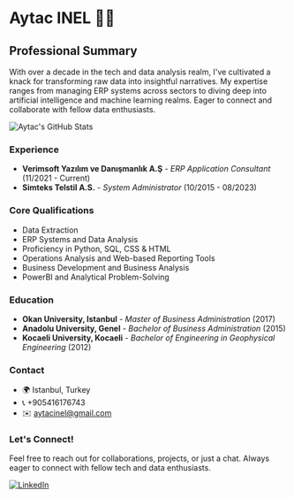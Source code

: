 # Aytac INEL 👨‍💻

## Professional Summary
With over a decade in the tech and data analysis realm, I've cultivated a knack for transforming raw data into insightful narratives. My expertise ranges from managing ERP systems across sectors to diving deep into artificial intelligence and machine learning realms. Eager to connect and collaborate with fellow data enthusiasts.

![Aytac's GitHub Stats](https://github-readme-stats.vercel.app/api?username=aytacinel&show_icons=true)

### Experience
- **Verimsoft Yazılım ve Danışmanlık A.Ş** - *ERP Application Consultant* (11/2021 - Current)
- **Simteks Telstil A.S.** - *System Administrator* (10/2015 - 08/2023)

### Core Qualifications
- Data Extraction
- ERP Systems and Data Analysis
- Proficiency in Python, SQL, CSS & HTML
- Operations Analysis and Web-based Reporting Tools
- Business Development and Business Analysis
- PowerBI and Analytical Problem-Solving

### Education
- **Okan University, Istanbul** - *Master of Business Administration* (2017)
- **Anadolu University, Genel** - *Bachelor of Business Administration* (2015)
- **Kocaeli University, Kocaeli** - *Bachelor of Engineering in Geophysical Engineering* (2012)

### Contact
- 🌍 Istanbul, Turkey
- 📞 +905416176743
- ✉️ aytacinel@gmail.com

### Let's Connect!
Feel free to reach out for collaborations, projects, or just a chat. Always eager to connect with fellow tech and data enthusiasts.

[![LinkedIn](https://img.shields.io/badge/-Aytac_INEL-blue?style=flat-square&logo=Linkedin&logoColor=white&link=https://www.linkedin.com/in/aytac-inel-b93125115/)](https://www.linkedin.com/in/aytac-inel-b93125115/)
